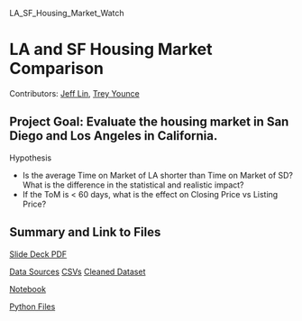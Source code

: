 LA_SF_Housing_Market_Watch
# LA and SF Housing Market Comparison

Contributors: [Jeff Lin](https://github.com/jleifnf), [Trey Younce](https://github.com/treyounce)
 

## Project Goal: Evaluate the housing market in San Diego and Los Angeles in California. 

   Hypothesis 
 - Is the average Time on Market of LA shorter than Time on Market of SD?
      What is the difference in the statistical and realistic impact?
 - If the ToM is < 60 days, what is the effect on Closing Price vs Listing Price?
  
## Summary and Link to Files
[Slide Deck PDF](https://github.com/jleifnf/LA_SD_Housing_Market_Watch/blob/master/LA%20%26%20SD%20Housing%20Market%20Analysis.pdf)

[Data Sources](http://go.crmls.com)
  [CSVs](https://github.com/jleifnf/LA_SD_Housing_Market_Watch/tree/master/data)
  [Cleaned Dataset](https://github.com/jleifnf/LA_SD_Housing_Market_Watch/blob/master/data/cleaned_data.csv)
  
[Notebook](https://github.com/jleifnf/LA_SD_Housing_Market_Watch/blob/master/notebook.ipynb)

[Python Files](https://github.com/jleifnf/LA_SD_Housing_Market_Watch/tree/master/codes)
